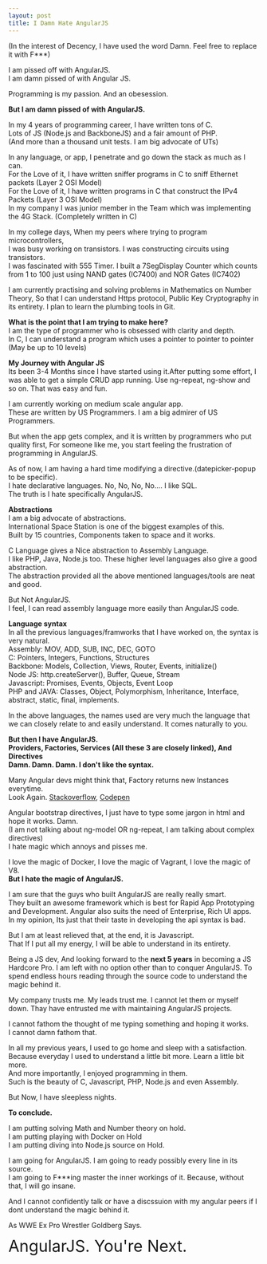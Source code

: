 ```yaml
---
layout: post
title: I Damn Hate AngularJS
---
```

(In the interest of Decency, I have used the word Damn. Feel free to replace it with F***)

I am pissed off with AngularJS.<br>
I am damn pissed of with Angular JS.

Programming is my passion. And an obesession.

<b>But I am damn pissed of with AngularJS.</b><br>

In my 4 years of programming career, I have written tons of C.<br>
Lots of JS (Node.js and BackboneJS) and a fair amount of PHP.<br>
(And more than a thousand unit tests. I am big advocate of UTs)

In any language, or app, I penetrate and go down the stack as much as I can.<br>
For the Love of it, I have written sniffer programs in C to sniff Ethernet packets (Layer 2 OSI Model)<br>
For the Love of it, I have written programs in C that construct the IPv4 Packets (Layer 3 OSI Model)<br>
In my company I was junior member in the Team which was implementing the 4G Stack. (Completely written in C)

In my college days, When my peers where trying to program microcontrollers,<br>
I was busy working on transistors. I was constructing circuits using transistors.<br>
I was fascinated with 555 Timer. I built a 7SegDisplay Counter which counts from 1 to 100 just using NAND gates (IC7400) and NOR Gates (IC7402)

I am currently practising and solving problems in Mathematics on Number Theory, So that I can understand Https protocol, Public Key Cryptography in its entirety.
I plan to learn the plumbing tools in Git.

<b>What is the point that I am trying to make here?</b><br>
I am the type of programmer who is obsessed with clarity and depth.<br>
In C, I can understand a program which uses a pointer to pointer to pointer (May be up to 10 levels)<br> 

<b>My Journey with Angular JS</b><br>
Its been 3-4 Months since I have started using it.After putting some effort, I was able to get a simple CRUD app running. Use ng-repeat, ng-show and so on. That was easy and fun.

I am currently working on medium scale angular app.<br>
These are written by US Programmers. I am a big admirer of US Programmers.

But when the app gets complex, and it is written by programmers who put quality first, For someone like me, you start feeling the frustration of programming in AngularJS.

As of now, I am having a hard time modifying a directive.(datepicker-popup to be specific).<br>
I hate declarative languages. No, No, No, No.... I like SQL.<br>
The truth is I hate specifically AngularJS.

<b>Abstractions</b><br>
I am a big advocate of abstractions.<br>
International Space Station is one of the biggest examples of this.<br>
Built by 15 countries, Components taken to space and it works.<br>

C Language gives a Nice abstraction to Assembly Language.<br>
I like PHP, Java, Node.js too. These higher level languages also give a good abstraction.<br>
The abstraction provided all the above mentioned languages/tools are neat and good.<br>

But Not AngularJS.<br>
I feel, I can read assembly language more easily than AngularJS code.<br>

<b> Language syntax</b><br>
In all the previous languages/framworks that I have worked on, the syntax is very natural.<br>
Assembly: MOV, ADD, SUB, INC, DEC, GOTO<br>
C: Pointers, Integers, Functions, Structures<br>
Backbone: Models, Collection, Views, Router, Events, initialize()<br>
Node JS: http.createServer(), Buffer, Queue, Stream<br>
Javascript: Promises, Events, Objects, Event Loop<br>
PHP and JAVA: Classes, Object, Polymorphism, Inheritance, Interface, abstract, static, final, implements.

In the above languages, the names used are very much the language that we can closely relate to and easily understand. It comes naturally to you.<br>

<b>
But then I have AngularJS.<br>
Providers, Factories, Services (All these 3 are closely linked), And Directives <br>
Damn. Damn. Damn. I don't like the syntax.
</b><br>

Many Angular devs might think that, Factory returns new Instances everytime.<br>
Look Again. [Stackoverflow](http://stackoverflow.com/questions/13762228/confused-about-service-vs-factory), [Codepen](http://codepen.io/anoop_md/pen/mExEGx?editors=1111)

Angular bootstrap directives, I just have to type some jargon in html and hope it works. Damn.<br>
(I am not talking about ng-model OR ng-repeat, I am talking about complex directives)<br>
I hate magic which annoys and pisses me.

I love the magic of Docker, I love the magic of Vagrant, I love the magic of V8.<br>
<b>But I hate the magic of AngularJS.</b>

I am sure that the guys who built AngularJS are really really smart.<br>
They built an awesome framework which is best for Rapid App Prototyping and Development.
Angular also suits the need of Enterprise, Rich UI apps.<br>
In my opinion, Its just that their taste in developing the api syntax is bad.

But I am at least relieved that, at the end, it is Javascript.<br>
That If I put all my energy, I will be able to understand in its entirety.

Being a JS dev, And looking forward to the <b>next 5 years</b> in becoming a JS Hardcore Pro.
I am left with no option other than to conquer AngularJS. To spend endless hours reading through the source code to understand the magic behind it.

My company trusts me. My leads trust me. I cannot let them or myself down.
Thay have entrusted me with maintaining AngularJS projects.

I cannot fathom the thought of me typing something and hoping it works.<br>
I cannot damn fathom that.

In all my previous years, I used to go home and sleep with a satisfaction.<br>
Because everyday I used to understand a little bit more. Learn a little bit more.<br>
And more importantly, I enjoyed programming in them.<br>
Such is the beauty of C, Javascript, PHP, Node.js and even Assembly.

But Now, I have sleepless nights.

<b>To conclude.</b>

I am putting solving Math and Number theory on hold.<br>
I am putting playing with Docker on Hold<br>
I am putting diving into Node.js source on Hold.

I am going for AngularJS. I am going to ready possibly every line in its source.<br>
I am going to F***ing master the inner workings of it.
Because, without that, I will go insane.

And I cannot confidently talk or have a discssuion with my angular peers if I dont understand the magic behind it.

As WWE Ex Pro Wrestler Goldberg Says.
<div style="font-size:32px">
AngularJS. You're Next.
</div>

